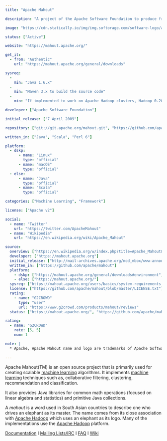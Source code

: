 ```yaml
---
title: "Apache Mahout"

description: "A project of the Apache Software Foundation to produce free implementations of distributed or otherwise scalable machine learning algorithms"

image: "https://cdn.statically.io/img/img.softorage.com/software-logo/apache-mahout.png?h=64"

status: ["Active"]

website: "https://mahout.apache.org/"

get_it:
  - from: "Authentic"
    url: "https://mahout.apache.org/general/downloads"

sysreq:
  -
    min: "Java 1.6.x"
  -
    min: "Maven 3.x to build the source code"
  -
    min: "If implemented to work on Apache Hadoop clusters, Hadoop 0.20.0"

developer: ["Apache Software Foundation"]

initial_release: ["7 April 2009"]

repository: ["git://git.apache.org/mahout.git", "https://github.com/apache/mahout"]

written_in: ["Java", "Scala", "Perl 6"]

platform:
  - dskp:
      - name: "Linux"
        type: "official"
      - name: "macOS"
        type: "official"
  - else:
      - name: "Java"
        type: "official"
      - name: "Scala"
        type: "official"

categories: ["Machine Learning", "Framework"]

license: ["Apache v2"]

social:
  - name: "Twitter"
    url: "https://twitter.com/ApacheMahout"
  - name: "Wikipedia"
    url: "https://en.wikipedia.org/wiki/Apache_Mahout"

source:
  overview: ["https://en.wikipedia.org/w/index.php?title=Apache_Mahout&oldid=877076538", "https://www.tutorialspoint.com/mahout/mahout_introduction.htm"]
  developer: ["https://mahout.apache.org"]
  initial_release: ["http://mail-archives.apache.org/mod_mbox/www-announce/200904.mbox/%3C7EDF8CB8-388C-4A44-974E-6977E7AEB396@apache.org%3E"]
  written_in: ["https://github.com/apache/mahout"]
  platform:
    - dskp: ["https://mahout.apache.org/general/downloads#environment", "https://github.com/apache/mahout#setting-up-your-environment"]
    - else: ["https://mahout.apache.org/"]
  sysreq: ["https://mahout.apache.org/users/basics/system-requirements.html"]
  license: ["https://github.com/apache/mahout/blob/master/LICENSE.txt"]
  rating:
    - name: "G2CROWD"
      type: "user"
      url: "https://www.g2crowd.com/products/mahout/reviews"
  status: ["https://mahout.apache.org/", "https://github.com/apache/mahout/graphs/contributors"]

rating:
  - name: "G2CROWD"
    rate: [5, 5]
    num: 1

note: |
  * Apache, Apache Mahout name and logo are trademarks of Apache Software Foundation.
  
---
```

  Apache Mahout(TM) is an open source project that is primarily used for creating scalable [machine learning](/categories/machine-learning) algorithms. It implements [machine learning](/categories/machine-learning) techniques such as, collaborative filtering, clustering, recommendation and classification.
  
  It also provides Java libraries for common math operations (focused on linear algebra and statistics) and primitive Java collections.
  
  A *mahout* is a word used in South Asian countries to describe one who drives an elephant as its master. The name comes from its close association with [Apache Hadoop](/software/apache-hadoop) which uses an elephant as its logo. Many of the implementations use the [Apache Hadoop](/software/apache-hadoop) platform.
  
  [Documentation](https://mahout.apache.org/docs/latest/index.html) I [Mailing Lists/IRC](https://mahout.apache.org/general/mailing-lists) I [FAQ](https://mahout.apache.org/general/faq.html) I [Wiki](https://mahout.apache.org/general/mahout-wiki.html)
  



